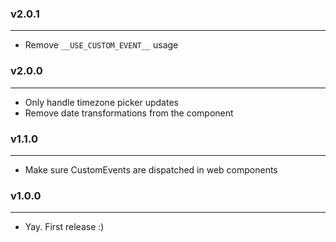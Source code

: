 ### v2.0.1

---

- Remove `__USE_CUSTOM_EVENT__` usage

### v2.0.0

---

- Only handle timezone picker updates
- Remove date transformations from the component

### v1.1.0

---

- Make sure CustomEvents are dispatched in web components

### v1.0.0

---

- Yay. First release :)
